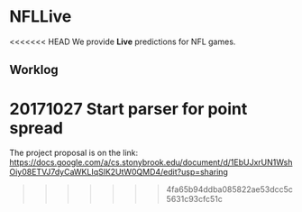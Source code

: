 # NFLLive
<<<<<<< HEAD
We provide **Live** predictions for NFL games.

## Worklog

20171027 Start parser for point spread
=======
The project proposal is on the link:
https://docs.google.com/a/cs.stonybrook.edu/document/d/1EbUJxrUN1WshOiy08ETVJ7dyCaWKLIqSlK2UtW0QMD4/edit?usp=sharing
>>>>>>> 4fa65b94ddba085822ae53dcc5c5631c93cfc51c
